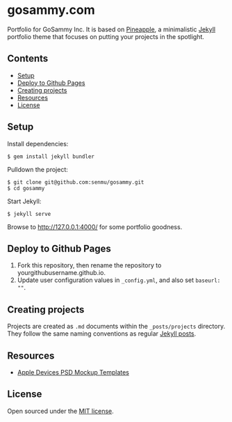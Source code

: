 # gosammy.com

Portfolio for GoSammy Inc. It is based on [Pineapple](https://github.com/arnolds/pineapple), a minimalistic [Jekyll](https://jekyllrb.com) portfolio theme that focuses on putting your projects in the spotlight.

## Contents

- [Setup](#setup)
- [Deploy to Github Pages](#deploy-to-github-pages)
- [Creating projects](#creating-projects)
- [Resources](#resources)
- [License](#license)

## Setup

Install dependencies:

```
$ gem install jekyll bundler
```

Pulldown the project:

```
$ git clone git@github.com:senmu/gosammy.git
$ cd gosammy
```

Start Jekyll:

```
$ jekyll serve
```

Browse to http://127.0.0.1:4000/ for some portfolio goodness.

## Deploy to Github Pages

1. Fork this repository, then rename the repository to yourgithubusername.github.io.
2. Update user configuration values in `_config.yml`, and also set `baseurl: ""`.

## Creating projects

Projects are created as `.md` documents within the `_posts/projects` directory. They follow the same naming conventions as regular [Jekyll posts](https://jekyllrb.com/docs/posts/).

## Resources

- [Apple Devices PSD Mockup Templates](https://www.graphicsfuel.com/2016/04/apple-devices-psd-mockup-templates/)

## License

Open sourced under the [MIT license](LICENSE.md).
